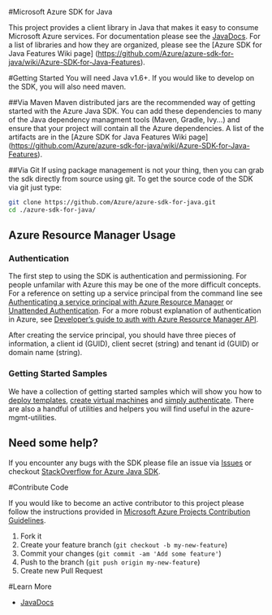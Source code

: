 #Microsoft Azure SDK for Java

This project provides a client library in Java that makes it easy to consume Microsoft Azure services. For documentation please see the [JavaDocs](http://azure.github.io/azure-sdk-for-java). For a list of libraries and how they are organized, please see the [Azure SDK for Java Features Wiki page] (https://github.com/Azure/azure-sdk-for-java/wiki/Azure-SDK-for-Java-Features).

#Getting Started
You will need Java v1.6+. If you would like to develop on the SDK, you will also need maven.

##Via Maven
Maven distributed jars are the recommended way of getting started with the Azure Java SDK. You can add these dependencies to many of the Java dependency managment tools (Maven, Gradle, Ivy...) and ensure that your project will contain all the Azure dependencies. A list of the artifacts are in the [Azure SDK for Java Features Wiki page] (https://github.com/Azure/azure-sdk-for-java/wiki/Azure-SDK-for-Java-Features).

##Via Git
If using package management is not your thing, then you can grab the sdk directly from source using git. To get the source code of the SDK via git just type:
```bash
git clone https://github.com/Azure/azure-sdk-for-java.git
cd ./azure-sdk-for-java/
```

## Azure Resource Manager Usage
### Authentication
The first step to using the SDK is authentication and permissioning. For people unfamilar with Azure this may be one of the more difficult concepts. For a reference on setting up a service principal from the command line see [Authenticating a service principal with Azure Resource Manager](http://aka.ms/cli-service-principal) or [Unattended Authentication](http://aka.ms/auth-unattended). For a more robust explanation of authentication in Azure, see [Developer’s guide to auth with Azure Resource Manager API](http://aka.ms/arm-auth-dev-guide).

After creating the service principal, you should have three pieces of information, a client id (GUID), client secret (string) and tenant id (GUID) or domain name (string).

### Getting Started Samples
We have a collection of getting started samples which will show you how to [deploy templates](https://github.com/Azure/azure-sdk-for-java/blob/master/azure-mgmt-samples/src/main/java/com/microsoft/azure/samples/templatedeployments/CreateTemplateDeploymentExample.java#L19-L95), [create virtual machines](https://github.com/Azure/azure-sdk-for-java/blob/master/azure-mgmt-samples/src/main/java/com/microsoft/azure/samples/compute/CreateVMExample.java#L37-L99) and [simply authenticate](https://github.com/Azure/azure-sdk-for-java/blob/master/azure-mgmt-samples/src/main/java/com/microsoft/azure/samples/authentication/ServicePrincipalExample.java#L104-L139). There are also a handful of utilities and helpers you will find useful in the azure-mgmt-utilities.

## Need some help?
If you encounter any bugs with the SDK please file an issue via [Issues](https://github.com/Azure/azure-sdk-for-java/issues) or checkout [StackOverflow for Azure Java SDK](http://stackoverflow.com/questions/tagged/azure-java-sdk).

#Contribute Code

If you would like to become an active contributor to this project please follow the instructions provided in [Microsoft Azure Projects Contribution Guidelines](http://azure.github.io/guidelines.html).

1. Fork it
2. Create your feature branch (`git checkout -b my-new-feature`)
3. Commit your changes (`git commit -am 'Add some feature'`)
4. Push to the branch (`git push origin my-new-feature`)
5. Create new Pull Request

#Learn More
* [JavaDocs](http://azure.github.io/azure-sdk-for-java)

